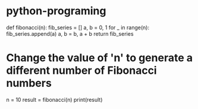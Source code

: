 # python-programing
def fibonacci(n):
    fib_series = []
    a, b = 0, 1
    for _ in range(n):
        fib_series.append(a)
        a, b = b, a + b
    return fib_series

# Change the value of 'n' to generate a different number of Fibonacci numbers
n = 10
result = fibonacci(n)
print(result)
